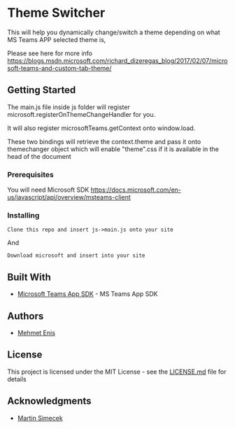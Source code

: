 # Theme Switcher

This will help you dynamically change/switch a theme depending on what MS Teams APP selected theme is,

Please see here for more info
<https://blogs.msdn.microsoft.com/richard_dizeregas_blog/2017/02/07/microsoft-teams-and-custom-tab-theme/>

## Getting Started

The main.js file inside js folder will register microsoft.registerOnThemeChangeHandler for you.

It will also register microsoftTeams.getContext onto window.load.

These two bindings will retrieve the context.theme and pass it onto themechanger object which will enable "theme".css if it is available in the head of the document

### Prerequisites

You will need Microsoft SDK <https://docs.microsoft.com/en-us/javascript/api/overview/msteams-client>

### Installing

```
Clone this repo and insert js->main.js onto your site
```

And

```
Download microsoft and insert into your site
```


## Built With

* [Microsoft Teams App SDK](https://docs.microsoft.com/en-us/javascript/api/overview/msteams-client) - MS Teams App SDK

## Authors

* [Mehmet Enis](https://www.linkedin.com/in/mehmetenis/)

## License

This project is licensed under the MIT License - see the [LICENSE.md](LICENSE.md) file for details

## Acknowledgments

* [Martin Simecek](https://github.com/msimecek)
